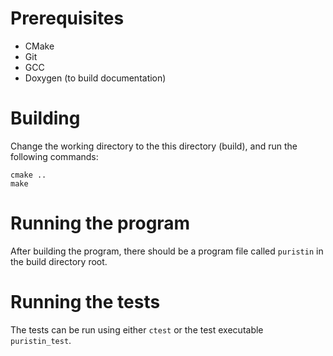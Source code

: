 # Prerequisites

- CMake
- Git
- GCC
- Doxygen (to build documentation)

# Building

Change the working directory to the this directory (build), and run the
following commands:

```
cmake ..
make
```

# Running the program

After building the program, there should be a program file called `puristin`
in the build directory root.

# Running the tests

The tests can be run using either `ctest` or the test executable
`puristin_test`.
